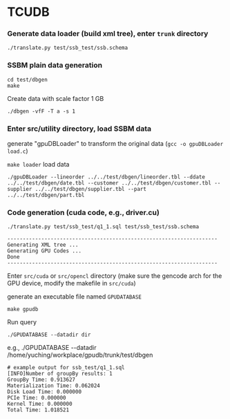 # TCUDB

### Generate data loader (build xml tree), enter `trunk` directory
`./translate.py test/ssb_test/ssb.schema`

### SSBM plain data generation
```
cd test/dbgen
make
```

Create data with scale factor 1 GB

`./dbgen -vfF -T a -s 1`

### Enter src/utility directory, load SSBM data
generate "gpuDBLoader" to transform the original data (`gcc -o gpuDBLoader load.c`)

`make loader` 
load data 

`./gpuDBLoader --lineorder ../../test/dbgen/lineorder.tbl --ddate ../../test/dbgen/date.tbl --customer ../../test/dbgen/customer.tbl --supplier ../../test/dbgen/supplier.tbl --part ../../test/dbgen/part.tbl`


### Code generation (cuda code, e.g., driver.cu)
`./translate.py test/ssb_test/q1_1.sql test/ssb_test/ssb.schema`
```
--------------------------------------------------------------------
Generating XML tree ...
Generating GPU Codes ...
Done
--------------------------------------------------------------------
```

Enter `src/cuda` or `src/opencl` directory
(make sure the gencode arch for the GPU device, modify the makefile in `src/cuda`)

generate an executable file named `GPUDATABASE`

`make gpudb`

Run query

`./GPUDATABASE --datadir dir`

e.g., ./GPUDATABASE --datadir /home/yuching/workplace/gpudb/trunk/test/dbgen

```
# example output for ssb_test/q1_1.sql
[INFO]Number of groupBy results: 1
GroupBy Time: 0.913627
Materialization Time: 0.062024
Disk Load Time: 0.000000
PCIe Time: 0.000000
Kernel Time: 0.000000
Total Time: 1.018521
```
